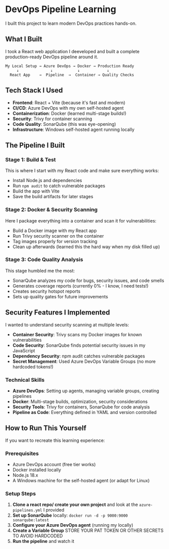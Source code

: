 # DevOps Pipeline Learning


I built this project to learn modern DevOps practices hands-on. 

##  What I Built

I took a React web application I deeveloped and built a complete production-ready DevOps pipeline around it.

```
My Local Setup → Azure DevOps → Docker → Production Ready
     ↓              ↓           ↓            ↓
  React App    →  Pipeline  →  Container → Quality Checks
```

##  Tech Stack I Used

- **Frontend**: React + Vite (because it's fast and modern)
- **CI/CD**: Azure DevOps with my own self-hosted agent
- **Containerization**: Docker (learned multi-stage builds!)
- **Security**: Trivy for container scanning
- **Code Quality**: SonarQube (this was eye-opening)
- **Infrastructure**: Windows self-hosted agent running locally

##  The Pipeline I Built

### Stage 1: Build & Test
This is where I start with my React code and make sure everything works:
- Install Node.js and dependencies
- Run `npm audit` to catch vulnerable packages
- Build the app with Vite
- Save the build artifacts for later stages

### Stage 2: Docker & Security Scanning
Here I package everything into a container and scan it for vulnerabilities:
- Build a Docker image with my React app
- Run Trivy security scanner on the container
- Tag images properly for version tracking
- Clean up afterwards (learned this the hard way when my disk filled up)

### Stage 3: Code Quality Analysis
This stage humbled me the most:
- SonarQube analyzes my code for bugs, security issues, and code smells
- Generates coverage reports (currently 0% - I know, I need tests!)
- Creates security hotspot reports
- Sets up quality gates for future improvements


##  Security Features I Implemented

I wanted to understand security scanning at multiple levels:

- **Container Security**: Trivy scans my Docker images for known vulnerabilities
- **Code Security**: SonarQube finds potential security issues in my JavaScript
- **Dependency Security**: npm audit catches vulnerable packages
- **Secret Management**: Used Azure DevOps Variable Groups (no more hardcoded tokens!)


### Technical Skills
- **Azure DevOps**: Setting up agents, managing variable groups, creating pipelines
- **Docker**: Multi-stage builds, optimization, security considerations
- **Security Tools**: Trivy for containers, SonarQube for code analysis
- **Pipeline as Code**: Everything defined in YAML and version controlled




##  How to Run This Yourself

If you want to recreate this learning experience:

### Prerequisites
- Azure DevOps account (free tier works)
- Docker installed locally
- Node.js 18.x
- A Windows machine for the self-hosted agent (or adapt for Linux)

### Setup Steps
1. **Clone a react repo/ create your own project** and look at the `azure-pipelines.yml` I provided
2. **Set up SonarQube** locally: `docker run -d -p 9000:9000 sonarqube:latest`
3. **Configure your Azure DevOps agent** (running my locally)
4. **Create a Variable Group** STORE YOUR PAT TOKEN OR OTHER SECRETS TO AVOID HARDCODED 
5. **Run the pipeline** and watch it 

